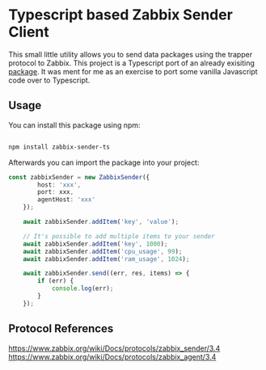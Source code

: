 # Typescript based Zabbix Sender Client

This small little utility allows you to send data packages using the trapper protocol to Zabbix. This project is a Typescript port of an already exisiting [package](https://www.npmjs.com/package/node-zabbix-sender). It was ment for me as an exercise to port some vanilla Javascript code over to Typescript.

## Usage

You can install this package using npm:

```bash

npm install zabbix-sender-ts

```

Afterwards you can import the package into your project:

```typescript
const zabbixSender = new ZabbixSender({
        host: 'xxx',
        port: xxx,
        agentHost: 'xxx'
    });

    await zabbixSender.addItem('key', 'value');

    // It's possible to add multiple items to your sender
    await zabbixSender.addItem('key', 1000);
    await zabbixSender.addItem('cpu_usage', 99);
    await zabbixSender.addItem('ram_usage', 1024);

    await zabbixSender.send((err, res, items) => {
        if (err) {
            console.log(err);
        }
    }); 
```


## Protocol References
https://www.zabbix.org/wiki/Docs/protocols/zabbix_sender/3.4
https://www.zabbix.org/wiki/Docs/protocols/zabbix_agent/3.4